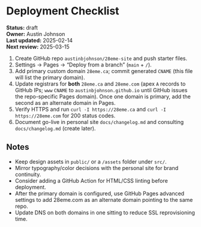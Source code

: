 # Deployment Checklist

**Status:** draft  
**Owner:** Austin Johnson  
**Last updated:** 2025-02-14  
**Next review:** 2025-03-15

1. Create GitHub repo `austinbjohnson/28eme-site` and push starter files.
2. Settings → Pages → “Deploy from a branch” (`main` + `/`).
3. Add primary custom domain `28eme.ca`; commit generated `CNAME` (this file will list the primary domain).
4. Update registrars for **both** `28eme.ca` and `28eme.com` (apex `A` records to GitHub IPs; `www` `CNAME` to `austinbjohnson.github.io` until GitHub issues the repo-specific Pages domain). Once one domain is primary, add the second as an alternate domain in Pages.
5. Verify HTTPS and run `curl -I https://28eme.ca` and `curl -I https://28eme.com` for 200 status codes.
6. Document go-live in personal site `docs/changelog.md` and consulting `docs/changelog.md` (create later).

## Notes
- Keep design assets in `public/` or a `/assets` folder under `src/`.
- Mirror typography/color decisions with the personal site for brand continuity.
- Consider adding a GitHub Action for HTML/CSS linting before deployment.
- After the primary domain is configured, use GitHub Pages advanced settings to add 28eme.com as an alternate domain pointing to the same repo.
- Update DNS on both domains in one sitting to reduce SSL reprovisioning time.
